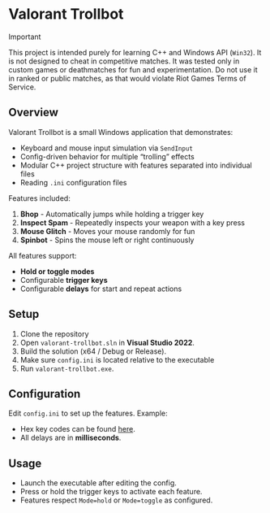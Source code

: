 # Valorant Trollbot

> [!IMPORTANT]
> This project is intended purely for learning C++ and Windows API (`Win32`). It is not designed to cheat in competitive matches. It was tested only in custom games or deathmatches for fun and experimentation. Do not use it in ranked or public matches, as that would violate Riot Games Terms of Service.

## Overview

Valorant Trollbot is a small Windows application that demonstrates:

- Keyboard and mouse input simulation via `SendInput`
- Config-driven behavior for multiple “trolling” effects
- Modular C++ project structure with features separated into individual files
- Reading `.ini` configuration files

Features included:

1. **Bhop** - Automatically jumps while holding a trigger key
2. **Inspect Spam** - Repeatedly inspects your weapon with a key press
3. **Mouse Glitch** - Moves your mouse randomly for fun
4. **Spinbot** - Spins the mouse left or right continuously

All features support:

- **Hold or toggle modes**
- Configurable **trigger keys**
- Configurable **delays** for start and repeat actions

## Setup

1. Clone the repository
2. Open `valorant-trollbot.sln` in **Visual Studio 2022**.
3. Build the solution (x64 / Debug or Release).
4. Make sure `config.ini` is located relative to the executable
5. Run `valorant-trollbot.exe`.

## Configuration

Edit `config.ini` to set up the features. Example:

- Hex key codes can be found [here](https://learn.microsoft.com/en-us/windows/win32/inputdev/virtual-key-codes).
- All delays are in **milliseconds**.

## Usage

- Launch the executable after editing the config.
- Press or hold the trigger keys to activate each feature.
- Features respect `Mode=hold` or `Mode=toggle` as configured.
